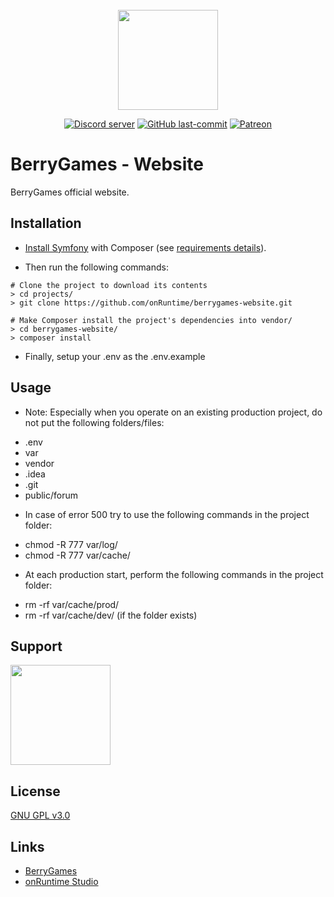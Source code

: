 <div align="center">
  <br>
	<a href="https://berrygames.net"><img src="https://i.imgur.com/EOSICR3.png" width="160"></a>
  <br>
  <p>
    <a href="https://discord.gg/9vedhPD"><img src="https://discordapp.com/api/guilds/623254930848874511/embed.png" alt="Discord server" ></a>
    <a href="/../../"><img src="https://img.shields.io/github/last-commit/onRuntime/berrygames-website
" alt="GitHub last-commit" /></a>
    <a href="https://www.patreon.com/onruntime"><img src="https://img.shields.io/badge/donate-patreon-F96854" alt="Patreon" /></a>
  </p>
</div>

# BerryGames - Website
BerryGames official website.

## Installation
* [Install Symfony](https://symfony.com/doc/current/setup.html) with Composer (see [requirements details](https://symfony.com/doc/current/reference/requirements.html)).

* Then run the following commands:
```
# Clone the project to download its contents
> cd projects/
> git clone https://github.com/onRuntime/berrygames-website.git

# Make Composer install the project's dependencies into vendor/
> cd berrygames-website/
> composer install
```

* Finally, setup your .env as the .env.example

## Usage
* Note:
Especially when you operate on an existing production project, do not put the following folders/files:
- .env
- var
- vendor
- .idea
- .git
- public/forum

* In case of error 500 try to use the following commands in the project folder:
- chmod -R 777 var/log/
- chmod -R 777 var/cache/

* At each production start, perform the following commands in the project folder:
- rm -rf var/cache/prod/
- rm -rf var/cache/dev/ (if the folder exists)

## Support
<a href="https://www.patreon.com/onruntime">
	<img src="https://c5.patreon.com/external/logo/become_a_patron_button@2x.png" width="160">
</a>

## License
[GNU GPL v3.0](LICENSE)

## Links
* [BerryGames](https://berrygames.net)
* [onRuntime Studio](https://onruntime.com)
